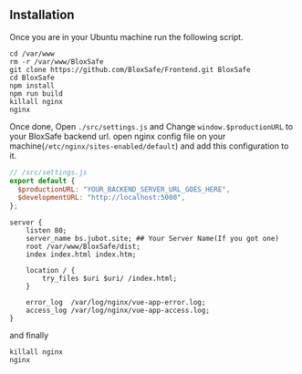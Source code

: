 ## Installation

Once you are in your Ubuntu machine run the following script.

```shell
cd /var/www
rm -r /var/www/BloxSafe
git clone https://github.com/BloxSafe/Frontend.git BloxSafe
cd BloxSafe
npm install
npm run build
killall nginx
nginx
```

Once done, Open `./src/settings.js` and Change `window.$productionURL` to your BloxSafe backend url. open nginx config file on your machine(`/etc/nginx/sites-enabled/default`) and add this configuration to it.

```js
// /src/settings.js
export default {
  $productionURL: "YOUR_BACKEND_SERVER_URL_GOES_HERE",
  $developmentURL: "http://localhost:5000",
};
```

```nginx
server {
    listen 80;
    server_name bs.jubot.site; ## Your Server Name(If you got one)
    root /var/www/BloxSafe/dist;
    index index.html index.htm;

    location / {
        try_files $uri $uri/ /index.html;
    }

    error_log  /var/log/nginx/vue-app-error.log;
    access_log /var/log/nginx/vue-app-access.log;
}
```

and finally

```shell
killall nginx
nginx
```
